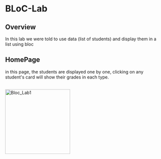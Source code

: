 # BLoC-Lab

## Overview

In this lab we were told to use data (list of students) and display them in a list using bloc

## HomePage
in this page, the students are displayed one by one, clicking on any student's card will show their grades in each type.
<br>
<br>

<img width="208" alt="Bloc_Lab1" src="https://github.com/hmody360/BLoC-Lab/assets/98014312/14110d5d-a6e7-4584-9f62-018c46677808">
